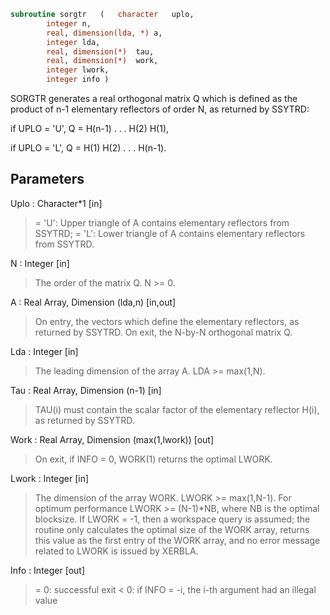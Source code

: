 ```fortran
subroutine sorgtr	(	character	uplo,
		integer	n,
		real, dimension(lda, *)	a,
		integer	lda,
		real, dimension(*)	tau,
		real, dimension(*)	work,
		integer	lwork,
		integer	info )
```

 SORGTR generates a real orthogonal matrix Q which is defined as the
 product of n-1 elementary reflectors of order N, as returned by
 SSYTRD:

 if UPLO = 'U', Q = H(n-1) . . . H(2) H(1),

 if UPLO = 'L', Q = H(1) H(2) . . . H(n-1).

## Parameters
Uplo : Character*1 [in]
> = 'U': Upper triangle of A contains elementary reflectors
> from SSYTRD;
> = 'L': Lower triangle of A contains elementary reflectors
> from SSYTRD.

N : Integer [in]
> The order of the matrix Q. N >= 0.

A : Real Array, Dimension (lda,n) [in,out]
> On entry, the vectors which define the elementary reflectors,
> as returned by SSYTRD.
> On exit, the N-by-N orthogonal matrix Q.

Lda : Integer [in]
> The leading dimension of the array A. LDA >= max(1,N).

Tau : Real Array, Dimension (n-1) [in]
> TAU(i) must contain the scalar factor of the elementary
> reflector H(i), as returned by SSYTRD.

Work : Real Array, Dimension (max(1,lwork)) [out]
> On exit, if INFO = 0, WORK(1) returns the optimal LWORK.

Lwork : Integer [in]
> The dimension of the array WORK. LWORK >= max(1,N-1).
> For optimum performance LWORK >= (N-1)*NB, where NB is
> the optimal blocksize.
> If LWORK = -1, then a workspace query is assumed; the routine
> only calculates the optimal size of the WORK array, returns
> this value as the first entry of the WORK array, and no error
> message related to LWORK is issued by XERBLA.

Info : Integer [out]
> = 0:  successful exit
> < 0:  if INFO = -i, the i-th argument had an illegal value

